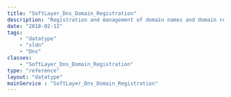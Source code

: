 ```yaml
---
title: "SoftLayer_Dns_Domain_Registration"
description: "Registration and management of domain names and domain related services. "
date: "2018-02-12"
tags:
    - "datatype"
    - "sldn"
    - "Dns"
classes:
    - "SoftLayer_Dns_Domain_Registration"
type: "reference"
layout: "datatype"
mainService : "SoftLayer_Dns_Domain_Registration"
---
```


